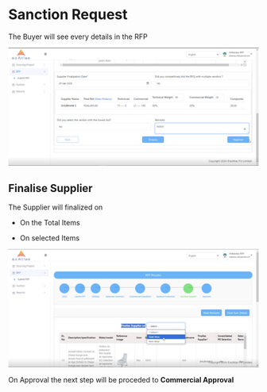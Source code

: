 # **Sanction Request**

The Buyer will see every details in the RFP

![alt text](image-17.png)

## Finalise Supplier 

The Supplier will finalized on 

- On the Total Items 

- On selected Items

![alt text](image-16.png)

On Approval the next step will be proceded to **Commercial Approval**